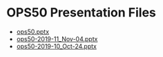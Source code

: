 <!--
This is a machine generated file, and should not be edited, as it will be overwritten with future updates.
-->

# OPS50 Presentation Files

- [ops50.pptx](https://globaleventcdn.blob.core.windows.net/assets/ops/ops50/ops50.pptx)
- [ops50-2019-11_Nov-04.pptx](https://globaleventcdn.blob.core.windows.net/assets/ops/ops50/ops50-2019-11_Nov-04.pptx)
- [ops50-2019-10_Oct-24.pptx](https://globaleventcdn.blob.core.windows.net/assets/ops/ops50/ops50-2019-10_Oct-24.pptx)


